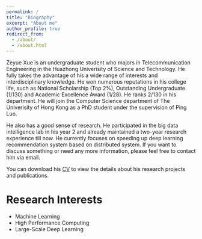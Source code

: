 ```yaml
---
permalink: /
title: "Biography"
excerpt: "About me"
author_profile: true
redirect_from: 
  - /about/
  - /about.html
---
```


Zeyue Xue is an undergraduate student who majors in Telecommunication Engineering in the Huazhong Univerisity of Science and Technology. He fully takes the advantage of his a wide range of interests and interdisciplinary knowledge. He won numerous reputations in his college life, such as National Scholarship (Top 2%), Outstanding Undergraduate (1/130) and Academic Excellence Award (1/28). He ranks 2/130 in his department.  He will join the Computer Science department of The Univerisity of Hong Kong as a PhD student under the supervision of Ping Luo.

He also has a good sense of research. He participated in the big data intelligence lab in his year 2 and already maintained a two-year research experience till now. He currently focuses on speeding up deep learning recommendation system based on distributed system. If you want to discuss something or need any more information, please feel free to contact him via email.

You can download his [CV](http://xuezeyue.github.io/files/resume.pdf) to view the details about his research projects and publications.  

Research Interests
======
  * Machine Learning
  * High Performance Computing
  * Large-Scale Deep Learning

